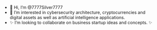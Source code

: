 - 👋 Hi, I’m @7777Silver7777
- 👀 I’m interested in cybersecurity architecture, cryptocurrencies and digital assets as well as artificial intelligence applications. 
- ✨ I’m looking to collaborate on business startup ideas and concepts. ✨
